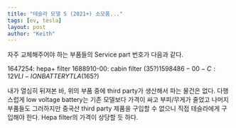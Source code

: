 ```yaml
---
title: "테슬라 모델 S (2021+) 소모품..."
tags: [ev, tesla]
layout: post
author: "Keith"
---
```


자주 교체해주어야 하는 부품들의 Service part 번호가 다음과 같다.

1647254: hepa+ filter
1688910-00: cabin filter ($35?)
1598486-00-C: 12V LI-ION BATTERY TLA ($165?)

내가 열심히 뒤져본 바, 위의 부품 중에 third party가 생산해서 파는 물건은 없다. 다행스럽게 low voltage battery는 기존 모델보다 가격이 싸고 부피/무게가 줄었고 나머지 부품들도 그러하지만 중국산 third party 제품을 구입할 수 없으니 직접 테슬라에게 구입해야 한다. Hepa filter의 가격이 상당할 듯 하다.
